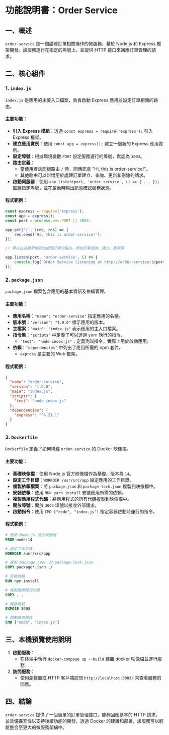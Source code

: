 # 功能說明書：Order Service

## 一、概述

`order-service` 是一個處理訂單相關操作的微服務，基於 Node.js 和 Express 框架開發。該服務運行在指定的埠號上，並提供 HTTP 接口來回應訂單管理的請求。

## 二、核心組件

### 1. `index.js`

`index.js` 是應用的主要入口檔案，負責啟動 Express 應用並設定訂單相關的路由。

#### 主要功能：
- **引入 Express 模組**：透過 `const express = require('express');` 引入 Express 框架。
- **建立應用實例**：使用 `const app = express();` 建立一個新的 Express 應用實例。
- **設定埠號**：根據環境變數 `PORT` 設定服務運行的埠號，默認為 `3003`。
- **路由定義**：
  - 當使用者訪問根路由 `/` 時，回應訊息 "Hi, this is order-service!"。
  - 其他路由可以新增用於處理訂單建立、查詢、更新和刪除的請求。
- **啟動伺服器**：使用 `app.listen(port, 'order-service', () => { ... });` 監聽指定埠號，並在啟動時輸出訊息確認服務狀態。

#### 程式範例：
```javascript
const express = require('express');
const app = express();
const port = process.env.PORT || 3003;

app.get('/', (req, res) => {
    res.send('Hi, this is order-service!');
});

// 可以在這裡新增其他處理訂單的路由，例如訂單查詢、建立、刪除等

app.listen(port, 'order-service', () => {
    console.log(`Order Service listening at http://order-service:${port}`);
});
```

### 2. `package.json`

`package.json` 檔案包含應用的基本資訊及依賴管理。

#### 主要功能：
- **應用名稱**：`"name": "order-service"` 指定應用的名稱。
- **版本號**：`"version": "1.0.0"` 標示應用的版本。
- **主檔案**：`"main": "index.js"` 表示應用的主入口檔案。
- **指令集**：`"scripts"` 中定義了可以透過 `yarn` 執行的指令。
  - `"test": "node index.js"`：定義測試指令，實際上用於啟動應用。
- **依賴**：`"dependencies"` 中列出了應用所需的 npm 套件。
  - `express` 是主要的 Web 框架。

#### 程式範例：
```json
{
  "name": "order-service",
  "version": "1.0.0",
  "main": "index.js",
  "scripts": {
    "test": "node index.js"
  },
  "dependencies": {
    "express": "^4.21.1"
  }
}
```

### 3. `Dockerfile`

`Dockerfile` 定義了如何構建 `order-service` 的 Docker 映像檔。

#### 主要功能：
- **基礎映像檔**：使用 Node.js 官方映像檔作為基礎，版本為 `14`。
- **設定工作目錄**：`WORKDIR /usr/src/app` 設定應用的工作目錄。
- **複製依賴檔案**：將 `package.json` 和 `package-lock.json` 複製到映像檔中。
- **安裝依賴**：使用 `RUN yarn install` 安裝應用所需的依賴。
- **複製應用程式代碼**：將應用程式的所有代碼複製到映像檔中。
- **開放埠號**：開放 `3003` 埠號以接收外部請求。
- **啟動指令**：使用 `CMD ["node", "index.js"]` 指定容器啟動時運行的指令。

#### 程式範例：
```dockerfile
# 使用 Node.js 官方映像檔
FROM node:14

# 設定工作目錄
WORKDIR /usr/src/app

# 複製 package.json 和 package-lock.json
COPY package*.json ./ 

# 安裝依賴
RUN npm install

# 複製應用程式代碼
COPY . .

# 開放埠號
EXPOSE 3003

# 啟動應用程式
CMD ["node", "index.js"]
```

## 三、本機預覽使用說明

1. **啟動服務**：
   - 在終端中執行 `docker-compose up --build` 建置 docker 映像檔並運行服務。
2. **訪問服務**：
   - 使用瀏覽器或 HTTP 客戶端訪問 `http://localhost:3003/` 來查看服務的回應。

## 四、結論

`order-service` 提供了一個簡單的訂單管理接口，能夠回應基本的 HTTP 請求，並具備擴充性以支持後續功能的開發。透過 Docker 的建置和部署，該服務可以輕鬆整合至更大的微服務架構中。
